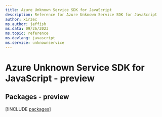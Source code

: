 ```yaml
---
title: Azure Unknown Service SDK for JavaScript
description: Reference for Azure Unknown Service SDK for JavaScript
author: xirzec
ms.author: jeffish
ms.data: 09/26/2023
ms.topic: reference
ms.devlang: javascript
ms.service: unknownservice
---
```

# Azure Unknown Service SDK for JavaScript - preview
## Packages - preview
[!INCLUDE [packages](unknown-service-index.md)]